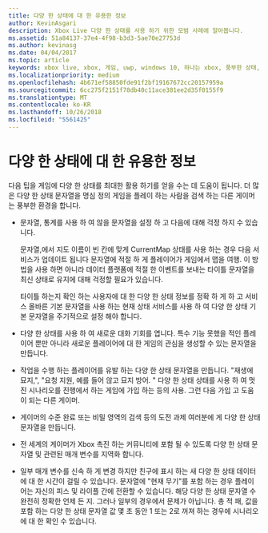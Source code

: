 ```yaml
---
title: 다양 한 상태에 대 한 유용한 정보
author: KevinAsgari
description: Xbox Live 다양 한 상태를 사용 하기 위한 모범 사례에 알아봅니다.
ms.assetid: 51a84137-37e4-4f98-b3d3-5ae70e27753d
ms.author: kevinasg
ms.date: 04/04/2017
ms.topic: article
keywords: xbox live, xbox, 게임, uwp, windows 10, 하나는 xbox, 풍부한 상태, 모범 사례
ms.localizationpriority: medium
ms.openlocfilehash: 4b671ef58850fde91f2bf19167672cc20157959a
ms.sourcegitcommit: 6cc275f2151f78db40c11ace381ee2d35f0155f9
ms.translationtype: MT
ms.contentlocale: ko-KR
ms.lasthandoff: 10/26/2018
ms.locfileid: "5561425"
---
```

# <a name="rich-presence-best-practices"></a>다양 한 상태에 대 한 유용한 정보

다음 팁을 게임에 다양 한 상태를 최대한 활용 하기를 얻을 수는 데 도움이 됩니다. 더 많은 다양 한 상태 문자열을 명심 정의 게임을 플레이 하는 사람을 검색 하는 다른 게이머는 풍부한 환경을 합니다.

-   문자열, 통계를 사용 하 여 않을 문자열을 설정 하 고 다음에 대해 걱정 하지 수 있습니다.

    문자열,에서 지도 이름이 빈 칸에 맞게 CurrentMap 상태를 사용 하는 경우 다음 서비스가 업데이트 됩니다 문자열에 적절 하 게 플레이어가 게임에서 맵을 여행. 이 방법을 사용 하면 아니라 데이터 플랫폼에 적절 한 이벤트를 보내는 타이틀 문자열을 최신 상태로 유지에 대해 걱정할 필요가 있습니다.

    타이틀 하는지 확인 하는 사용자에 대 한 다양 한 상태 정보를 정확 하 게 하 고 서비스 올바른 기본 문자열을 사용 하는 현재 상태 서비스를 사용 하 여 다양 한 상태 기본 문자열을 주기적으로 설정 해야 합니다.

-   다양 한 상태를 사용 하 여 새로운 대화 기회를 엽니다. 특수 기능 못했을 적인 플레이어 뿐만 아니라 새로운 플레이어에 대 한 게임의 관심을 생성할 수 있는 문자열을 만듭니다.

-   작업을 수행 하는 플레이어를 유발 하는 다양 한 상태 문자열을 만듭니다. "재생에 묘지,", "요청 지원, 예를 들어 않고 묘지 방어. " 다양 한 상태 상태를 사용 하 여 멋진 시나리오를 진행에서 하는 게임에 가입 하는 등의 사용. 그런 다음 가입 고 도움이 되는 다른 게이머.

-   게이머의 수준 완료 또는 비밀 영역의 검색 등의 도전 과제 여러분에 게 다양 한 상태 문자열을 만듭니다.

-   전 세계의 게이머가 Xbox 촉진 하는 커뮤니티에 포함 될 수 있도록 다양 한 상태 문자열 및 관련된 매개 변수를 지역화 합니다.

-   일부 매개 변수를 신속 하 게 변경 하지만 친구에 표시 하는 새 다양 한 상태 데이터에 대 한 시간이 걸릴 수 있습니다. 문자열에 "현재 무기"를 포함 하는 경우 플레이어는 자신의 피스 및 라이플 간에 전환할 수 있습니다. 해당 다양 한 상태 문자열 수 완전히 정확한 언제 든 지. 그러나 일부의 경우에서 문제가 아닙니다. 총 적 패, 값을 포함 하는 다양 한 상태 문자열 값 몇 초 동안 1 또는 2로 꺼져 하는 경우에 시나리오에 대 한 확인 수 있습니다.
